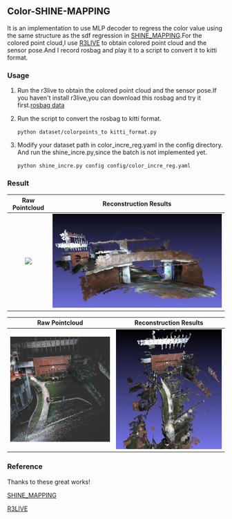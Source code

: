 ## Color-SHINE-MAPPING

It is an implementation to use MLP decoder to regress the color value using the same structure as the sdf regression in [SHINE_MAPPING](https://github.com/PRBonn/SHINE_mapping/issues/24).For the colored point cloud,I use [R3LIVE](https://github.com/hku-mars/r3live/) to obtain colored point cloud and the sensor pose.And I record rosbag and play it to a script to convert it to kitti format.

### Usage

1. Run the r3live to obtain the colored point cloud and the sensor pose.If you haven't install r3live,you can download this rosbag and try it first.[rosbag data](https://drive.google.com/file/d/1CccP_ii59UB_HPr5pQj-noFEpS86zUe7/view?usp=drive_link)
  
2. Run the script to convert the rosbag to kitti format.
   ```
   python dataset/colorpoints_to kitti_format.py
   ```

3. Modify your dataset path in color_incre_reg.yaml in the  config directory. And run the shine_incre.py,since the batch is not implemented yet.
   ```
   python shine_incre.py config config/color_incre_reg.yaml
   ```

### Result 


Raw Pointcloud | Reconstruction Results |
:-: | :-: |
<img src='https://github.com/ZorAttC/COLOR_SHINE_MAPPING/blob/master/IMG/2023-12-22%2020-36-17%20%E7%9A%84%E5%B1%8F%E5%B9%95%E6%88%AA%E5%9B%BE.png'> | <img src='https://github.com/ZorAttC/COLOR_SHINE_MAPPING/blob/master/IMG/2023-12-20%2022-38-00%20%E7%9A%84%E5%B1%8F%E5%B9%95%E6%88%AA%E5%9B%BE.png'> |


Raw Pointcloud | Reconstruction Results |
:-: | :-: |
<img src='https://github.com/ZorAttC/COLOR_SHINE_MAPPING/blob/master/IMG/2023-12-22%2020-33-58%20%E7%9A%84%E5%B1%8F%E5%B9%95%E6%88%AA%E5%9B%BE.png'> | <img src='https://github.com/ZorAttC/COLOR_SHINE_MAPPING/blob/master/IMG/2023-12-20%2022-39-17%20%E7%9A%84%E5%B1%8F%E5%B9%95%E6%88%AA%E5%9B%BE.png'> |


### Reference
Thanks to these great works!

[SHINE_MAPPING](https://github.com/PRBonn/SHINE_mapping/issues/24)

[R3LIVE](https://github.com/hku-mars/r3live/)